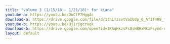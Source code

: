 ```yaml
---
title: "volume 3 (1/15/18 - 1/21/18): for kiana"
youtube-a: https://youtu.be/DuCfF7HggAc
download-a: https://drive.google.com/file/d/1thLTzsvtVaIUdp_0_AfIT4R9_f3Yg6GR
youtube-b: https://youtu.be/Qj1rjgcrHqk
download-b: https://drive.google.com/open?id=1KAqHkzsFs8sHBHxMkxFsynd-urjzR6Z_
layout: default
---
```

